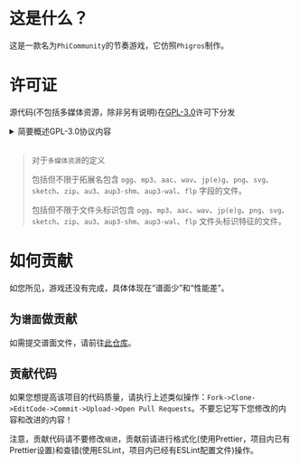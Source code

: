 # 这是什么？
这是一款名为`PhiCommunity`的节奏游戏，它仿照`Phigros`制作。

# 许可证

源代码(不包括多媒体资源，除非另有说明)在[GPL-3.0](https://www.gnu.org/licenses/gpl-3.0.html)许可下分发

<details>
<summary>简要概述GPL-3.0协议内容</summary>

GNU通用公共许可证 v3.0

获得这种强大的Copyleft许可的条件是提供许可作品和修改的完整源代码，其中包括在同一许可下使用许可作品的大型作品。必须保留版权和许可声明。 贡献者明确授予专利权。

您获得的权限:
 - 商业用途
 - 修改
 - 分配
 - 专利使用
 - 私人使用

您将被此许可证限制:
 - 责任
 - 保修

再创作所需的条件:
 - 包含许可和版权声明
 - 标明修改的内容
 - 同样保持开源
 - 使用相同的许可证(GPL-3.0)

对于多媒体资源，我们保留著作权。

</details>
<br >

>对于`多媒体资源`的定义
>
>包括但不限于拓展名包含 `ogg`、`mp3`、`aac`、`wav`、`jp(e)g`、`png`、`svg`、`sketch`、`zip`、`au3`、`aup3-shm`、`aup3-wal`、`flp` 字段的文件。
>
>包括但不限于文件头标识包含 `ogg`、`mp3`、`aac`、`wav`、`jp(e)g`、`png`、`svg`、`sketch`、`zip`、`au3`、`aup3-shm`、`aup3-wal`、`flp` 文件头标识特征的文件。

# 如何贡献
如您所见，游戏还没有完成，具体体现在“谱面少”和“性能差”。
## 为`谱面`做贡献

如需提交谱面文件，请前往[此仓库](https://github.com/HanHan233/PhiCommunity-Charts-Repo)。

## 贡献代码

如果您想提高该项目的代码质量，请执行上述类似操作：`Fork->Clone->EditCode->Commit->Upload->Open Pull Requests`。不要忘记写下您修改的内容和改进的内容！

注意，贡献代码请不要修改`缩进`，贡献前请进行格式化(使用Prettier，项目内已有Prettier设置)和查错(使用ESLint，项目内已经有ESLint配置文件)操作。
